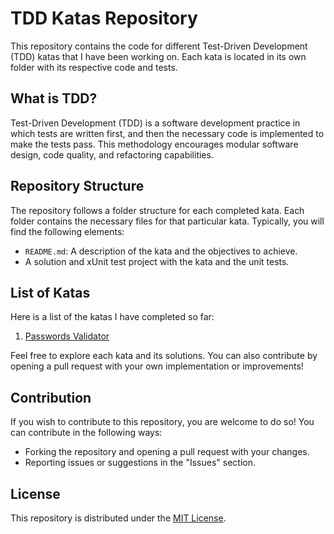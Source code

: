# TDD Katas Repository

This repository contains the code for different Test-Driven Development (TDD) katas that I have been working on. Each kata is located in its own folder with its respective code and tests.

## What is TDD?

Test-Driven Development (TDD) is a software development practice in which tests are written first, and then the necessary code is implemented to make the tests pass. This methodology encourages modular software design, code quality, and refactoring capabilities.

## Repository Structure

The repository follows a folder structure for each completed kata. Each folder contains the necessary files for that particular kata. Typically, you will find the following elements:

- `README.md`: A description of the kata and the objectives to achieve.
- A solution and xUnit test project with the kata and the unit tests.

## List of Katas

Here is a list of the katas I have completed so far:

1. [Passwords Validator](./passwordValidator)

Feel free to explore each kata and its solutions. You can also contribute by opening a pull request with your own implementation or improvements!

## Contribution

If you wish to contribute to this repository, you are welcome to do so! You can contribute in the following ways:

- Forking the repository and opening a pull request with your changes.
- Reporting issues or suggestions in the "Issues" section.

## License

This repository is distributed under the [MIT License](./LICENSE).
